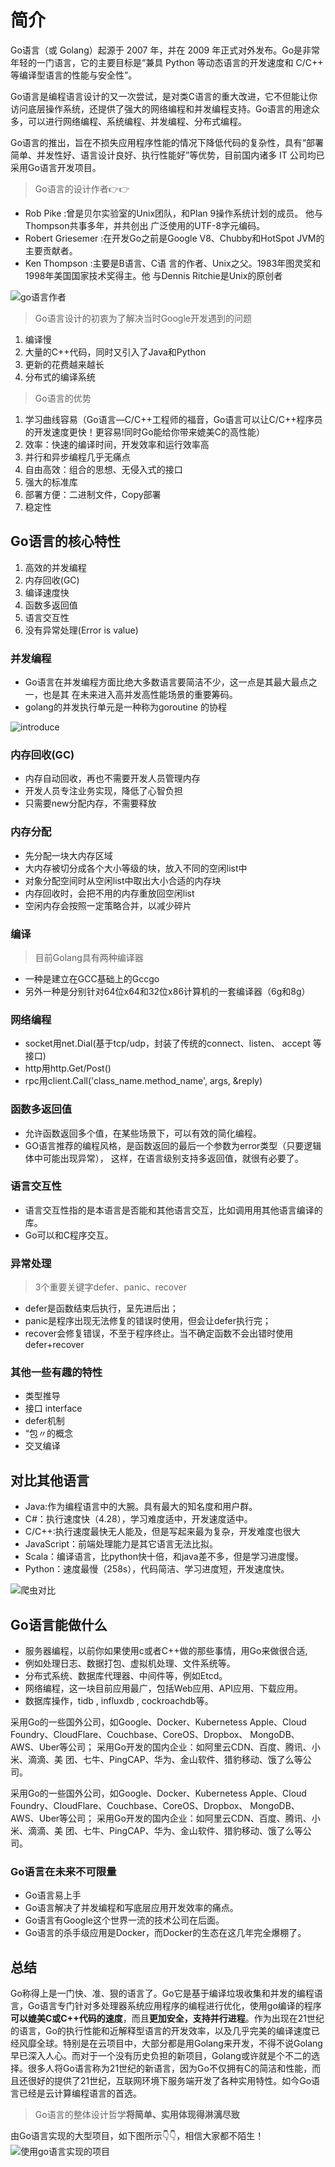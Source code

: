 # 简介

Go语言（或 Golang）起源于 2007 年，并在 2009 年正式对外发布。Go是非常年轻的一门语言，它的主要目标是“兼具 Python 等动态语言的开发速度和 C/C++ 等编译型语言的性能与安全性”。

Go语言是编程语言设计的又一次尝试，是对类C语言的重大改进，它不但能让你访问底层操作系统，还提供了强大的网络编程和并发编程支持。Go语言的用途众多，可以进行网络编程、系统编程、并发编程、分布式编程。

Go语言的推出，旨在不损失应用程序性能的情况下降低代码的复杂性，具有“部署简单、并发性好、语言设计良好、执行性能好”等优势，目前国内诸多 IT 公司均已采用Go语言开发项目。

> Go语言的设计作者:point_right::point_right:

- Rob Pike :曾是贝尔实验室的Unix团队，和Plan 9操作系统计划的成员。 他与Thompson共事多年，并共创出 广泛使用的UTF-8字元编码。
- Robert Griesemer :在开发Go之前是Google V8、Chubby和HotSpot JVM的 主要贡献者。
- Ken Thompson :主要是B语言、C语 言的作者、Unix之父。1983年图灵奖和1998年美国国家技术奖得主。他 与Dennis Ritchie是Unix的原创者

![go语言作者](./../../assets/Gowork.png)

> Go语言设计的初衷为了解决当时Google开发遇到的问题

1. 编译慢
2. 大量的C++代码，同时又引入了Java和Python
3. 更新的花费越来越长
4. 分布式的编译系统

> Go语言的优势

1. 学习曲线容易（Go语言—C/C++工程师的福音，Go语言可以让C/C++程序员的开发速度更快！更容易!同时Go能给你带来媲美C的高性能）
2. 效率：快速的编译时间，开发效率和运行效率高
3. 并行和异步编程几乎无痛点
4. 自由高效：组合的思想、无侵入式的接口
5. 强大的标准库
6. 部署方便：二进制文件，Copy部署
7. 稳定性

## Go语言的核心特性

1. 高效的并发编程
2. 内存回收(GC)
3. 编译速度快
4. 函数多返回值
5. 语言交互性
6. 没有异常处理(Error is value)

### 并发编程

- Go语言在并发编程方面比绝大多数语言要简洁不少，这一点是其最大最点之一，也是其
在未来进入高并发高性能场景的重要筹码。
- golang的并发执行单元是一种称为goroutine
的协程

![introduce](./../../../assets/goin.png)

### 内存回收(GC)

- 内存自动回收，再也不需要开发人员管理内存
- 开发人员专注业务实现，降低了心智负担
- 只需要new分配内存，不需要释放

### 内存分配

- 先分配一块大内存区域
- 大内存被切分成各个大小等级的块，放入不同的空闲list中
- 对象分配空间时从空闲list中取出大小合适的内存块
- 内存回收时，会把不用的内存重放回空闲list
- 空闲内存会按照一定策略合并，以减少碎片

### 编译

> 目前Golang具有两种编译器

- 一种是建立在GCC基础上的Gccgo
- 另外一种是分别针对64位x64和32位x86计算机的一套编译器（6g和8g）

### 网络编程

- socket用net.Dial(基于tcp/udp，封装了传统的connect、listen、 accept 等接口)
- http用http.Get/Post()
- rpc用client.Call('class_name.method_name', args, &reply)

### 函数多返回值

- 允许函数返回多个值，在某些场景下，可以有效的简化编程。
- GO语言推荐的编程风格，是函数返回的最后一个参数为error类型（只要逻辑体中可能出现异常），
这样，在语言级别支持多返回值，就很有必要了。

### 语言交互性

- 语言交互性指的是本语言是否能和其他语言交互，比如调用用其他语言编译的库。
- Go可以和C程序交互。

### 异常处理

> 3个重要关键字defer、panic、recover

- defer是函数结束后执行，呈先进后出；
- panic是程序出现无法修复的错误时使用，但会让defer执行完；
- recover会修复错误，不至于程序终止。当不确定函数不会出错时使用 defer+recover

### 其他一些有趣的特性

- 类型推导
- 接口 interface
- defer机制
- “包〃的概念
- 交叉编译

## 对比其他语言

- Java:作为编程语言中的大腕。具有最大的知名度和用户群。
- C#：执行速度快（4.28），学习难度适中，开发速度适中。
- C/C++:执行速度最快无人能及，但是写起来最为复杂，开发难度也很大
- JavaScript：前端处理能力是其它语言无法比拟。
- Scala：编译语言，比python快十倍，和java差不多，但是学习进度慢。
- Python：速度最慢（258s），代码简洁、学习进度短，开发速度快。

![爬虫对比](./../../assets/duibi.png)

## Go语言能做什么

- 服务器编程，以前你如果使用c或者C++做的那些事情，用Go来做很合适,
- 例如处理日志、数据打包、虚拟机处理、文件系统等。
- 分布式系统、数据库代理器、中间件等，例如Etcd。
- 网络编程，这一块目前应用最广，包括Web应用、API应用、下载应用。
- 数据库操作，tidb , influxdb , cockroachdb等。

采用Go的一些国外公司，如Google、Docker、Kubernetess
Apple、Cloud Foundry、CloudFlare、Couchbase、CoreOS、Dropbox、 MongoDB、AWS、Uber等公司；
采用Go开发的国内企业：如阿里云CDN、百度、腾讯、小米、滴滴、美 团、七牛、PingCAP、华为、金山软件、猎豹移动、饿了么等公司。

采用Go的一些国外公司，如Google、Docker、Kubernetess
Apple、Cloud Foundry、CloudFlare、Couchbase、CoreOS、Dropbox、 MongoDB、AWS、Uber等公司；
采用Go开发的国内企业：如阿里云CDN、百度、腾讯、小米、滴滴、美 团、七牛、PingCAP、华为、金山软件、猎豹移动、饿了么等公司。

### Go语言在未来不可限量

- Go语言易上手
- Go语言解决了并发编程和写底层应用开发效率的痛点。
- Go语言有Google这个世界一流的技术公司在后面。
- Go语言的杀手级应用是Docker，而Docker的生态在这几年完全爆棚了。

## 总结

Go称得上是一门快、准、狠的语言了。Go它是基于编译垃圾收集和并发的编程语言，Go语言专门针对多处理器系统应用程序的编程进行优化，使用go编译的程序**可以媲美C或C++代码的速度**，而且**更加安全，支持并行进程**。作为出现在21世纪的语言，Go的执行性能和近解释型语言的开发效率，以及几乎完美的编译速度已经风靡全球。特别是在云项目中，大部分都是用Golang来开发，不得不说Golang早已深入人心。而对于一个没有历史负担的新项目，Golang或许就是个不二的选择。很多人将Go语言称为21世纪的新语言，因为Go不仅拥有C的简洁和性能，而且还很好的提供了21世纪，互联网环境下服务端开发了各种实用特性。如今Go语言已经是云计算编程语言的首选。

> Go语言的整体设计哲学**将简单、实用体现得淋漓尽致**

由Go语言实现的大型项目，如下图所示:point_down::point_down:，相信大家都不陌生！
![使用go语言实现的项目](../../assets/gouser.png)